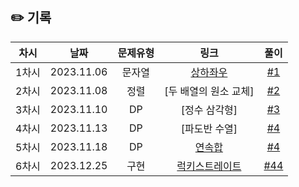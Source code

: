 ## ✏️ 기록   

| 차시  |     날짜     | 문제유형 |                           링크                            |                            풀이                            |
|:---:|:----------:|:----:|:-------------------------------------------------------:|:--------------------------------------------------------:|
| 1차시 | 2023.11.06 | 문자열  | [상하좌우](https://youtu.be/2zjoKjt97vQ?si=bOWDLRXqdqFK6pY-) | [#1](https://github.com/AlgoLeadMe/AlgoLeadMe-2/pull/11) | 
| 2차시 | 2023.11.08 |  정렬  |                      [두 배열의 원소 교체]                      | [#2](https://github.com/AlgoLeadMe/AlgoLeadMe-2/pull/19) |
| 3차시 | 2023.11.10 |  DP  |                      [정수 삼각형]                      | [#3](https://github.com/AlgoLeadMe/AlgoLeadMe-2/pull/22) |
| 4차시 | 2023.11.13 |  DP  |                      [파도반 수열]                      | [#4](https://github.com/AlgoLeadMe/AlgoLeadMe-2/pull/25) |
| 5차시 | 2023.11.18 |  DP  |                      [연속합](https://www.acmicpc.net/problem/1912)                      | [#4](https://github.com/AlgoLeadMe/AlgoLeadMe-2/pull/31) |
| 6차시 | 2023.12.25 |  구현  |                      [럭키스트레이트](https://www.acmicpc.net/problem/18406)                      | [#44](https://github.com/AlgoLeadMe/AlgoLeadMe-2/pull/44) |
